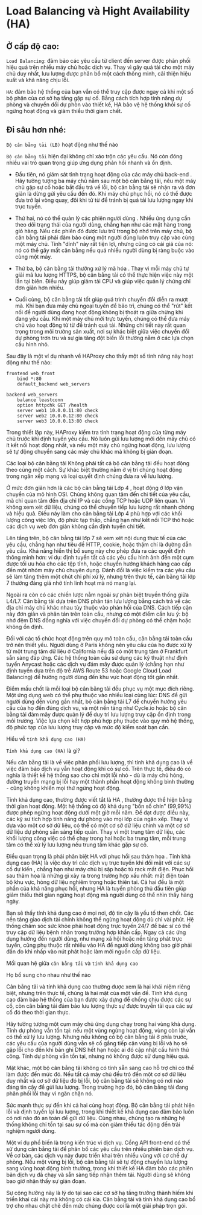 # Load Balancing và Hight Availability (HA)

## Ở cấp độ cao:

`Load Balancing`: đảm bảo các yêu cầu từ client đến server được phân phối hiệu quả trên nhiều máy
chủ hoặc dịch vụ. Thay vì gây quá tải cho một máy chủ duy nhất, lưu lượng được phân bổ một cách 
thông minh, cải thiện hiệu suất và khả năng chịu lỗi.

`HA`: đảm bảo hệ thống của bạn vẫn có thể truy cập được ngay cả khi một số bộ phận của 
cơ sở hạ tầng gặp sự cố. Bằng cách tích hợp tính năng dự phòng và chuyển đổi dự phòn
vào thiết kế, HA bảo vệ hệ thống khỏi sự cố ngừng hoạt động và giảm thiểu thời giam chết.

## Đi sâu hơn nhé:

`Bộ cân bằng tải (LB)` hoạt động như thế nào

`Bộ cân bằng tải` hiện đại không chỉ xáo trộn các yêu cầu. Nó còn đóng nhiều vai trò quan trọng giúp ứng dụng phản hồi nhanh và ổn định.

- Đầu tiên, nó giám sát tình trạng hoạt động của các máy chủ back-end . Hãy tưởng tượng ba máy chủ nằm sau một bộ cân bằng tải, nếu một máy chủ gặp sự cố hoặc bắt đầu trả về lỗi, bộ cân bằng tải sẽ nhận ra và đơn giản là dừng gửi yêu cầu đến đó. Khi máy chủ phục hồi, nó có thể được đưa trở lại vòng quay, đôi khi từ từ để tránh bị quá tải lưu lượng ngay khi trực tuyến.

- Thứ hai, nó có thể quản lý các phiên người dùng . Nhiều ứng dụng cần theo dõi trạng thái của người dùng, chẳng hạn như các mặt hàng trong giỏ hàng. Nếu các phiên đó được lưu trữ trong bộ nhớ trên máy chủ, bộ cân bằng tải phải đảm bảo cùng một người dùng luôn truy cập vào cùng một máy chủ. Tính "dính" này rất tiện lợi, nhưng cũng có cái giá của nó: nó có thể gây mất cân bằng nếu quá nhiều người dùng bị ràng buộc vào cùng một máy.

- Thứ ba, bộ cân bằng tải thường xử lý mã hóa . Thay vì mỗi máy chủ tự giải mã lưu lượng HTTPS, bộ cân bằng tải có thể thực hiện việc này một lần tại biên. Điều này giúp giảm tải CPU và giúp việc quản lý chứng chỉ đơn giản hơn nhiều.

- Cuối cùng, bộ cân bằng tải tốt giúp quá trình chuyển đổi diễn ra mượt mà. Khi bạn đưa máy chủ ngoại tuyến để bảo trì, chúng có thể "rút" kết nối để người dùng đang hoạt động không bị thoát ra giữa chừng khi đang yêu cầu. Khi một máy chủ mới trực tuyến, chúng có thể đưa máy chủ vào hoạt động từ từ để tránh quá tải. Những chi tiết này rất quan trọng trong môi trường sản xuất, nơi sự khác biệt giữa việc chuyển đổi dự phòng trơn tru và sự gia tăng đột biến lỗi thường nằm ở các lựa chọn cấu hình nhỏ.

Sau đây là một ví dụ nhanh về HAProxy cho thấy một số tính năng này hoạt động như thế nào:

```
frontend web_front
    bind *:80
    default_backend web_servers
 
backend web_servers
    balance leastconn
    option httpchk GET /health
    server web1 10.0.0.11:80 check
    server web2 10.0.0.12:80 check
    server web3 10.0.0.13:80 check

```

Trong thiết lập này, HAProxy kiểm tra tình trạng hoạt động của từng máy chủ trước khi định tuyến yêu cầu. Nó luôn gửi lưu lượng mới đến máy chủ có ít kết nối hoạt động nhất, và nếu một máy chủ ngừng hoạt động, lưu lượng sẽ tự động chuyển sang các máy chủ khác mà không bị gián đoạn.

Các loại bộ cân bằng tải
Không phải tất cả bộ cân bằng tải đều hoạt động theo cùng một cách. Sự khác biệt thường nằm ở vị trí chúng hoạt động trong ngăn xếp mạng và loại quyết định chúng đưa ra về lưu lượng.

Ở mức đơn giản hơn là các bộ cân bằng tải Lớp 4 , hoạt động ở lớp vận chuyển của mô hình OSI. Chúng không quan tâm đến chi tiết của yêu cầu, mà chỉ quan tâm đến địa chỉ IP và các cổng TCP hoặc UDP liên quan. Vì không xem xét dữ liệu, chúng có thể chuyển tiếp lưu lượng rất nhanh chóng và hiệu quả. Điều này làm cho cân bằng tải Lớp 4 phù hợp với các khối lượng công việc lớn, độ phức tạp thấp, chẳng hạn như kết nối TCP thô hoặc các dịch vụ web đơn giản không cần định tuyến chi tiết.

Lên tầng trên, bộ cân bằng tải lớp 7 sẽ xem xét nội dung thực tế của các yêu cầu, chẳng hạn như tiêu đề HTTP, cookie, hoặc thậm chí là đường dẫn yêu cầu. Khả năng hiển thị bổ sung này cho phép đưa ra các quyết định thông minh hơn: ví dụ: định tuyến tất cả các yêu cầu hình ảnh đến một cụm được tối ưu hóa cho các tệp tĩnh, hoặc chuyển hướng khách hàng cao cấp đến một nhóm máy chủ chuyên dụng. Đánh đổi là việc kiểm tra các yêu cầu sẽ làm tăng thêm một chút chi phí xử lý, nhưng trên thực tế, cân bằng tải lớp 7 thường đáng giá nhờ tính linh hoạt mà nó mang lại.

Ngoài ra còn có các chiến lược nằm ngoài sự phân biệt truyền thống giữa L4/L7. Cân bằng tải dựa trên DNS phân tán lưu lượng bằng cách trả về các địa chỉ máy chủ khác nhau tùy thuộc vào phản hồi của DNS. Cách tiếp cận này đơn giản và phân tán trên toàn cầu, nhưng có một điểm cần lưu ý: bộ nhớ đệm DNS đồng nghĩa với việc chuyển đổi dự phòng có thể chậm hoặc không ổn định.

Đối với các tổ chức hoạt động trên quy mô toàn cầu, cân bằng tải toàn cầu trở nên thiết yếu. Người dùng ở Paris không nên yêu cầu của họ được xử lý từ một trung tâm dữ liệu ở California nếu đã có một trung tâm ở Frankfurt sẵn sàng đáp ứng. Các hệ thống toàn cầu sử dụng các kỹ thuật như định tuyến Anycast hoặc các dịch vụ đám mây được quản lý (chẳng hạn như định tuyến dựa trên độ trễ AWS Route 53 hoặc Google Cloud Load Balancing) để hướng người dùng đến khu vực hoạt động tốt gần nhất.

Điểm mấu chốt là mỗi loại bộ cân bằng tải đều phục vụ một mục đích riêng. Một ứng dụng web có thể phụ thuộc vào nhiều loại cùng lúc: DNS để gửi người dùng đến vùng gần nhất, bộ cân bằng tải L7 để chuyển hướng yêu cầu của họ đến đúng dịch vụ, và một nền tảng như Cycle.io hoặc bộ cân bằng tải đám mây được quản lý để duy trì lưu lượng truy cập ổn định trong môi trường. Việc lựa chọn kết hợp phù hợp phụ thuộc vào quy mô hệ thống, độ phức tạp của lưu lượng truy cập và mức độ kiểm soát bạn cần.


Hiểu về `tính khả dụng cao (HA)`

`Tính khả dụng cao (HA)` là gì?

Nếu cân bằng tải là về việc phân phối lưu lượng, thì tính khả dụng cao là về việc đảm bảo dịch vụ vẫn hoạt động khi có sự cố. Trên thực tế, điều đó có nghĩa là thiết kế hệ thống sao cho chỉ một lỗi nhỏ - dù là máy chủ hỏng, đường truyền mạng bị lỗi hay một thành phần hoạt động không bình thường - cũng không khiến mọi thứ ngừng hoạt động.

Tính khả dụng cao, thường được viết tắt là HA , thường được thể hiện bằng thời gian hoạt động. Một hệ thống có độ khả dụng "bốn số chín" (99,99%) được phép ngừng hoạt động dưới một giờ mỗi năm. Để đạt được điều này, các kỹ sư tích hợp tính năng dự phòng vào mọi lớp của ngăn xếp. Thay vì dựa vào một cơ sở dữ liệu, có thể có một cơ sở dữ liệu chính và một cơ sở dữ liệu dự phòng sẵn sàng tiếp quản. Thay vì một trung tâm dữ liệu, các khối lượng công việc có thể chạy trong hai hoặc ba trung tâm, mỗi trung tâm có thể xử lý lưu lượng nếu trung tâm khác gặp sự cố.

Điều quan trọng là phải phân biệt HA với phục hồi sau thảm họa . Tính khả dụng cao (HA) là việc duy trì các dịch vụ trực tuyến khi đối mặt với các sự cố dự kiến , chẳng hạn như máy chủ bị sập hoặc tủ rack mất điện. Phục hồi sau thảm họa là những gì xảy ra trong trường hợp xấu nhất: mất điện toàn bộ khu vực, hỏng dữ liệu nghiêm trọng hoặc thiên tai. Cả hai đều là một phần của khả năng phục hồi, nhưng HA là tuyến phòng thủ đầu tiên giúp giảm thiểu thời gian ngừng hoạt động mà người dùng có thể nhìn thấy hàng ngày.

Bạn sẽ thấy tính khả dụng cao ở mọi nơi, độ tin cậy là yếu tố then chốt. Các nền tảng giao dịch tài chính không thể ngừng hoạt động dù chỉ vài phút. Hệ thống chăm sóc sức khỏe phải hoạt động trực tuyến 24/7 để bác sĩ có thể truy cập dữ liệu bệnh nhân trong trường hợp khẩn cấp. Ngay cả các ứng dụng hướng đến người dùng, như mạng xã hội hoặc nền tảng phát trực tuyến, cũng phụ thuộc rất nhiều vào HA để người dùng không bao giờ phải đắn đo khi nhấp vào nút phát hoặc làm mới nguồn cấp dữ liệu.


Mối quan hệ giữa `cân bằng tải` và `tính khả dụng cao`

Họ bổ sung cho nhau như thế nào

Cân bằng tải và tính khả dụng cao thường được xem là hai khái niệm riêng biệt, nhưng trên thực tế, chúng là hai mặt của một vấn đề. Tính khả dụng cao đảm bảo hệ thống của bạn được xây dựng để chống chịu được các sự cố, còn cân bằng tải đảm bảo lưu lượng thực sự được truyền tải qua các sự cố đó theo thời gian thực.

Hãy tưởng tượng một cụm máy chủ ứng dụng chạy trong hai vùng khả dụng. Tính dự phòng vẫn tồn tại: nếu một vùng ngừng hoạt động, vùng còn lại vẫn có thể xử lý lưu lượng. Nhưng nếu không có bộ cân bằng tải ở phía trước, các yêu cầu của người dùng vẫn sẽ cố gắng tiếp cận vùng bị lỗi và họ sẽ gặp lỗi cho đến khi bản ghi DNS hết hạn hoặc ai đó cập nhật cấu hình thủ công. Tính dự phòng vẫn tồn tại, nhưng nó không được sử dụng hiệu quả.

Mặt khác, một bộ cân bằng tải không có tính sẵn sàng cao hỗ trợ chỉ có thể làm được đến mức đó. Nếu tất cả máy chủ đều trỏ đến một cơ sở dữ liệu duy nhất và cơ sở dữ liệu đó bị lỗi, bộ cân bằng tải sẽ không có nơi nào đáng tin cậy để gửi lưu lượng. Trong trường hợp đó, bộ cân bằng tải đang phân phối lỗi thay vì ngăn chặn nó.

Sức mạnh thực sự đến khi cả hai cùng hoạt động. Bộ cân bằng tải phát hiện lỗi và định tuyến lại lưu lượng, trong khi thiết kế khả dụng cao đảm bảo luôn có nơi nào đó an toàn để gửi dữ liệu. Cùng nhau, chúng tạo ra những hệ thống không chỉ tồn tại sau sự cố mà còn giảm thiểu tác động đến trải nghiệm người dùng.

Một ví dụ phổ biến là trong kiến ​​trúc vi dịch vụ. Cổng API front-end có thể sử dụng cân bằng tải để phân bổ các yêu cầu trên nhiều phiên bản dịch vụ. Về cơ bản, các dịch vụ này được triển khai trên nhiều vùng với cơ chế dự phòng. Nếu một vùng bị lỗi, bộ cân bằng tải sẽ tự động chuyển lưu lượng sang vùng hoạt động bình thường, trong khi thiết kế HA đảm bảo các phiên bản dịch vụ đã chạy và sẵn sàng tiếp nhận thêm tải. Người dùng sẽ không bao giờ nhận thấy sự gián đoạn.

Sự cộng hưởng này là lý do tại sao các cơ sở hạ tầng trưởng thành hiếm khi triển khai cái này mà không có cái kia. Cân bằng tải và tính khả dụng cao bổ trợ cho nhau chặt chẽ đến mức chúng được coi là một giải pháp trọn gói.
